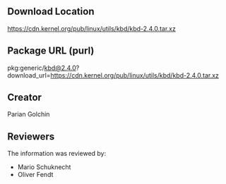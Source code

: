 ## Download Location

https://cdn.kernel.org/pub/linux/utils/kbd/kbd-2.4.0.tar.xz

## Package URL (purl)

pkg:generic/kbd@2.4.0?download_url=https://cdn.kernel.org/pub/linux/utils/kbd/kbd-2.4.0.tar.xz

## Creator

Parian Golchin

## Reviewers

The information was reviewed by:

* Mario Schuknecht
* Oliver Fendt


